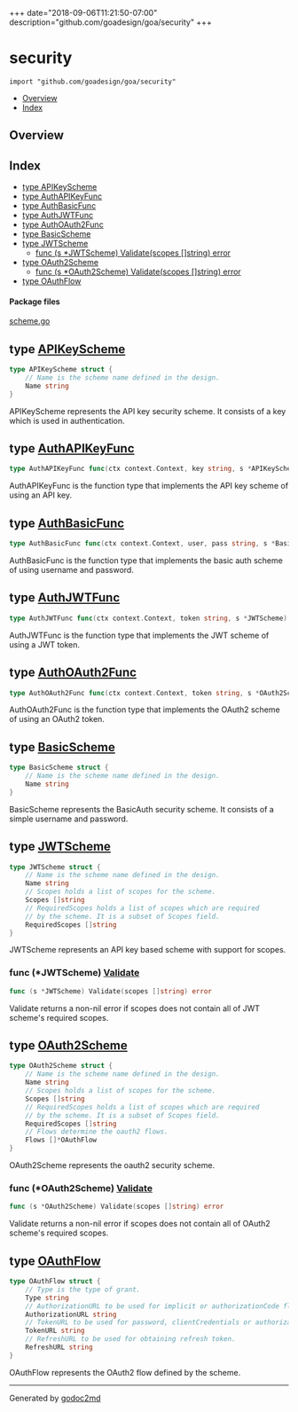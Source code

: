 +++
date="2018-09-06T11:21:50-07:00"
description="github.com/goadesign/goa/security"
+++


# security
`import "github.com/goadesign/goa/security"`

* [Overview](#pkg-overview)
* [Index](#pkg-index)

## <a name="pkg-overview">Overview</a>



## <a name="pkg-index">Index</a>
* [type APIKeyScheme](#APIKeyScheme)
* [type AuthAPIKeyFunc](#AuthAPIKeyFunc)
* [type AuthBasicFunc](#AuthBasicFunc)
* [type AuthJWTFunc](#AuthJWTFunc)
* [type AuthOAuth2Func](#AuthOAuth2Func)
* [type BasicScheme](#BasicScheme)
* [type JWTScheme](#JWTScheme)
  * [func (s *JWTScheme) Validate(scopes []string) error](#JWTScheme.Validate)
* [type OAuth2Scheme](#OAuth2Scheme)
  * [func (s *OAuth2Scheme) Validate(scopes []string) error](#OAuth2Scheme.Validate)
* [type OAuthFlow](#OAuthFlow)


#### <a name="pkg-files">Package files</a>
[scheme.go](/src/github.com/goadesign/goa/security/scheme.go) 






## <a name="APIKeyScheme">type</a> [APIKeyScheme](/src/target/scheme.go?s=383:473#L19)
``` go
type APIKeyScheme struct {
    // Name is the scheme name defined in the design.
    Name string
}

```
APIKeyScheme represents the API key security scheme.
It consists of a key which is used in authentication.










## <a name="AuthAPIKeyFunc">type</a> [AuthAPIKeyFunc](/src/target/scheme.go?s=1999:2093#L67)
``` go
type AuthAPIKeyFunc func(ctx context.Context, key string, s *APIKeyScheme) (context.Context, error)
```
AuthAPIKeyFunc is the function type that implements the API key
scheme of using an API key.










## <a name="AuthBasicFunc">type</a> [AuthBasicFunc](/src/target/scheme.go?s=1797:1896#L63)
``` go
type AuthBasicFunc func(ctx context.Context, user, pass string, s *BasicScheme) (context.Context, error)
```
AuthBasicFunc is the function type that implements the basic auth
scheme of using username and password.










## <a name="AuthJWTFunc">type</a> [AuthJWTFunc](/src/target/scheme.go?s=2393:2483#L75)
``` go
type AuthJWTFunc func(ctx context.Context, token string, s *JWTScheme) (context.Context, error)
```
AuthJWTFunc is the function type that implements the JWT
scheme of using a JWT token.










## <a name="AuthOAuth2Func">type</a> [AuthOAuth2Func](/src/target/scheme.go?s=2200:2296#L71)
``` go
type AuthOAuth2Func func(ctx context.Context, token string, s *OAuth2Scheme) (context.Context, error)
```
AuthOAuth2Func is the function type that implements the OAuth2
scheme of using an OAuth2 token.










## <a name="BasicScheme">type</a> [BasicScheme](/src/target/scheme.go?s=176:265#L12)
``` go
type BasicScheme struct {
    // Name is the scheme name defined in the design.
    Name string
}

```
BasicScheme represents the BasicAuth security scheme.
It consists of a simple username and password.










## <a name="JWTScheme">type</a> [JWTScheme](/src/target/scheme.go?s=554:850#L26)
``` go
type JWTScheme struct {
    // Name is the scheme name defined in the design.
    Name string
    // Scopes holds a list of scopes for the scheme.
    Scopes []string
    // RequiredScopes holds a list of scopes which are required
    // by the scheme. It is a subset of Scopes field.
    RequiredScopes []string
}

```
JWTScheme represents an API key based scheme with support
for scopes.










### <a name="JWTScheme.Validate">func</a> (\*JWTScheme) [Validate](/src/target/scheme.go?s=2805:2856#L86)
``` go
func (s *JWTScheme) Validate(scopes []string) error
```
Validate returns a non-nil error if scopes does not contain all of
JWT scheme's required scopes.




## <a name="OAuth2Scheme">type</a> [OAuth2Scheme](/src/target/scheme.go?s=909:1268#L37)
``` go
type OAuth2Scheme struct {
    // Name is the scheme name defined in the design.
    Name string
    // Scopes holds a list of scopes for the scheme.
    Scopes []string
    // RequiredScopes holds a list of scopes which are required
    // by the scheme. It is a subset of Scopes field.
    RequiredScopes []string
    // Flows determine the oauth2 flows.
    Flows []*OAuthFlow
}

```
OAuth2Scheme represents the oauth2 security scheme.










### <a name="OAuth2Scheme.Validate">func</a> (\*OAuth2Scheme) [Validate](/src/target/scheme.go?s=2593:2647#L80)
``` go
func (s *OAuth2Scheme) Validate(scopes []string) error
```
Validate returns a non-nil error if scopes does not contain all of
OAuth2 scheme's required scopes.




## <a name="OAuthFlow">type</a> [OAuthFlow](/src/target/scheme.go?s=1335:1681#L50)
``` go
type OAuthFlow struct {
    // Type is the type of grant.
    Type string
    // AuthorizationURL to be used for implicit or authorizationCode flows.
    AuthorizationURL string
    // TokenURL to be used for password, clientCredentials or authorizationCode flows.
    TokenURL string
    // RefreshURL to be used for obtaining refresh token.
    RefreshURL string
}

```
OAuthFlow represents the OAuth2 flow defined by the scheme.














- - -
Generated by [godoc2md](https://godoc.org/github.com/davecheney/godoc2md)
